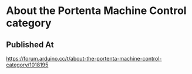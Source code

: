 # About the Portenta Machine Control category

## Published At

https://forum.arduino.cc/t/about-the-portenta-machine-control-category/1018195

